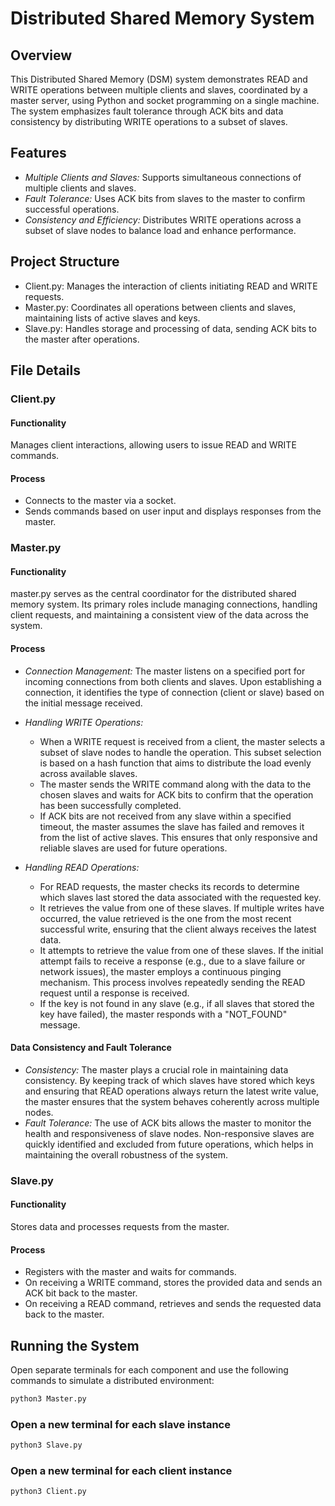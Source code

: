 # Distributed Shared Memory System

## Overview
This Distributed Shared Memory (DSM) system demonstrates READ and WRITE operations between multiple clients and slaves, coordinated by a master server, using Python and socket programming on a single machine. The system emphasizes fault tolerance through ACK bits and data consistency by distributing WRITE operations to a subset of slaves.

## Features
- *Multiple Clients and Slaves:* Supports simultaneous connections of multiple clients and slaves.
- *Fault Tolerance:* Uses ACK bits from slaves to the master to confirm successful operations.
- *Consistency and Efficiency:* Distributes WRITE operations across a subset of slave nodes to balance load and enhance performance.


## Project Structure
- Client.py: Manages the interaction of clients initiating READ and WRITE requests.
- Master.py: Coordinates all operations between clients and slaves, maintaining lists of active slaves and keys.
- Slave.py: Handles storage and processing of data, sending ACK bits to the master after operations.

## File Details

### Client.py

#### Functionality
Manages client interactions, allowing users to issue READ and WRITE commands.

#### Process
  - Connects to the master via a socket.
  - Sends commands based on user input and displays responses from the master.

### Master.py 

#### Functionality
master.py serves as the central coordinator for the distributed shared memory system. Its primary roles include managing connections, handling client requests, and maintaining a consistent view of the data across the system.

#### Process
- *Connection Management:* The master listens on a specified port for incoming connections from both clients and slaves. Upon establishing a connection, it identifies the type of connection (client or slave) based on the initial message received.
  
- *Handling WRITE Operations:*
  - When a WRITE request is received from a client, the master selects a subset of slave nodes to handle the operation. This subset selection is based on a hash function that aims to distribute the load evenly across available slaves.
  - The master sends the WRITE command along with the data to the chosen slaves and waits for ACK bits to confirm that the operation has been successfully completed.
  - If ACK bits are not received from any slave within a specified timeout, the master assumes the slave has failed and removes it from the list of active slaves. This ensures that only responsive and reliable slaves are used for future operations.

- *Handling READ Operations:*
  - For READ requests, the master checks its records to determine which slaves last stored the data associated with the requested key.
  - It retrieves the value from one of these slaves. If multiple writes have occurred, the value retrieved is the one from the most recent successful write, ensuring that the client always receives the latest data.
  - It attempts to retrieve the value from one of these slaves. If the initial attempt fails to receive a response (e.g., due to a slave failure or network issues), the master employs a continuous pinging mechanism. This process involves repeatedly sending the READ request until a response is received.
  - If the key is not found in any slave (e.g., if all slaves that stored the key have failed), the master responds with a "NOT_FOUND" message.

#### Data Consistency and Fault Tolerance
- *Consistency:* The master plays a crucial role in maintaining data consistency. By keeping track of which slaves have stored which keys and ensuring that READ operations always return the latest write value, the master ensures that the system behaves coherently across multiple nodes.
- *Fault Tolerance:* The use of ACK bits allows the master to monitor the health and responsiveness of slave nodes. Non-responsive slaves are quickly identified and excluded from future operations, which helps in maintaining the overall robustness of the system.

### Slave.py

#### Functionality
Stores data and processes requests from the master.

#### Process
  - Registers with the master and waits for commands.
  - On receiving a WRITE command, stores the provided data and sends an ACK bit back to the master.
  - On receiving a READ command, retrieves and sends the requested data back to the master.

## Running the System
Open separate terminals for each component and use the following commands to simulate a distributed environment:

```py 
python3 Master.py
```

### Open a new terminal for each slave instance
```py
python3 Slave.py
```

### Open a new terminal for each client instance
```py
python3 Client.py
```
